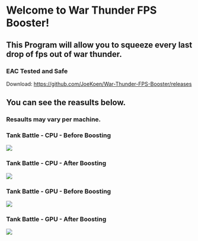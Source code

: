 # Welcome to War Thunder FPS Booster!
## This Program will allow you to squeeze every last drop of fps out of war thunder.
### EAC Tested and Safe

Download: https://github.com/JoeKoen/War-Thunder-FPS-Booster/releases

## You can see the reasults below.
### Resaults may vary per machine.

### Tank Battle - CPU - Before Boosting
![](https://i.imgur.com/FKA35D6.png)

### Tank Battle - CPU - After Boosting
![](https://i.imgur.com/JpQQWTb.png)

### Tank Battle - GPU - Before Boosting
![](https://i.imgur.com/epZKd0V.png)

### Tank Battle - GPU - After Boosting
![](https://i.imgur.com/4H1Ak6S.png)


